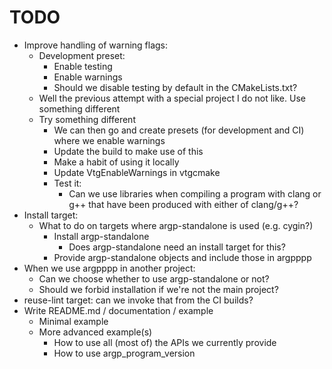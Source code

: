 <!--
SPDX-FileCopyrightText: 2025 Thomas Mathys
SPDX-License-Identifier: MIT
-->

# TODO
* Improve handling of warning flags:
  * Development preset:
    * Enable testing
    * Enable warnings
    * Should we disable testing by default in the CMakeLists.txt?
  * Well the previous attempt with a special project I do not like. Use something different
  * Try something different
    * We can then go and create presets (for development and CI) where we enable warnings
    * Update the build to make use of this
    * Make a habit of using it locally
    * Update VtgEnableWarnings in vtgcmake
    * Test it:
      * Can we use libraries when compiling a program with clang or g++ that have been produced with either of clang/g++?
* Install target:
  * What to do on targets where argp-standalone is used (e.g. cygin?)
    * Install argp-standalone
      * Does argp-standalone need an install target for this?
    * Provide argp-standalone objects and include those in argpppp
* When we use argpppp in another project:
  * Can we choose whether to use argp-standalone or not?
  * Should we forbid installation if we're not the main project?
* reuse-lint target: can we invoke that from the CI builds?
* Write README.md / documentation / example
  * Minimal example
  * More advanced example(s)
    * How to use all (most of) the APIs we currently provide
    * How to use argp_program_version
